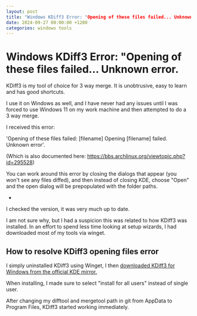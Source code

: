 ```yaml
---
layout: post
title: "Windows KDiff3 Error: "Opening of these files failed... Unknown error."
date: 2024-09-27 00:00:00 +1200
categories: windows tools
---
```

# Windows KDiff3 Error: "Opening of these files failed... Unknown error.

KDiff3 is my tool of choice for 3 way merge. It is unobtrusive, easy to learn and has good shortcuts.

I use it on Windows as well, and I have never had any issues until I was forced to use Windows 11 on my work machine and then attempted to do a 3 way merge. 

I received this error:

'Opening of these files failed: [filename] Opening [filename] failed. Unknown error'. 

(Which is also documented here: https://bbs.archlinux.org/viewtopic.php?id=295528)

You can work around this error by closing the dialogs that appear (you won't see any files diffed), and then instead of closing KDE, choose "Open" and the open dialog will be prepopulated with the folder paths.

- 
I checked the version, it was very much up to date.

I am not sure why, but I had a suspicion this was related to how KDiff3 was installed. In an effort to spend less time looking at setup wizards, I had downloaded most of my tools via winget.

## How to resolve KDiff3 opening files error
I simply uninstalled KDiff3 using Winget, I then [downloaded KDiff3 for Windows from the official KDE mirror.](https://download.kde.org/stable/kdiff3/)

When installing, I made sure to select "install for all users" instead of single user. 

After changing my difftool and mergetool path in git from AppData to Program Files, KDiff3 started working immediately.